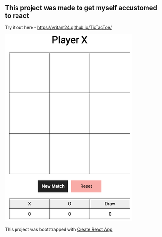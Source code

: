 
## This project was made to get myself accustomed to react

Try it out here - https://vritant24.github.io/TicTacToe/

![Screenshot](/public/tictactoe.png)

This project was bootstrapped with [Create React App](https://github.com/facebookincubator/create-react-app).
